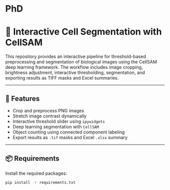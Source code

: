 # PhD
# 🧠 Interactive Cell Segmentation with CellSAM

This repository provides an interactive pipeline for threshold-based preprocessing and segmentation of biological images using the CellSAM deep learning framework. The workflow includes image cropping, brightness adjustment, interactive thresholding, segmentation, and exporting results as TIFF masks and Excel summaries.

---

## 📂 Features

- Crop and preprocess PNG images
- Stretch image contrast dynamically
- Interactive threshold slider using `ipywidgets`
- Deep learning segmentation with `CellSAM`
- Object counting using connected component labeling
- Export results as `.tif` masks and Excel `.xlsx` summary

---

## 📦 Requirements

Install the required packages:

```bash
pip install -r requirements.txt
